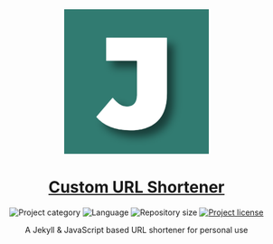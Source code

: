 <!-- Project Header -->
<div align="center"> 
  <img class="projectLogo" src="icon.png" alt="Project logo" title="Project logo" width="256">

  <h1 class="projectName">
    <a href="https://l.johng.io">Custom URL Shortener</a>
  </h1>

  <p class="projectBadges">
    <img src="https://johng.io/badges/category/App.svg" alt="Project category" title="Project category">
    <img src="https://img.shields.io/github/languages/top/jerboa88/custom-url-shortener.svg" alt="Language" title="Language">
    <img src="https://img.shields.io/github/repo-size/jerboa88/custom-url-shortener.svg" alt="Repository size" title="Repository size">
    <a href="LICENSE">
      <img src="https://img.shields.io/github/license/jerboa88/custom-url-shortener.svg" alt="Project license" title="Project license"/>
    </a>
  </p>
  
  <p class="projectDesc">
    A Jekyll & JavaScript based URL shortener for personal use
  </p>
    
  <br/>
</div>

